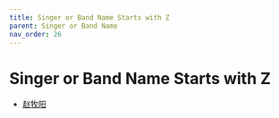 ```yaml
---
title: Singer or Band Name Starts with Z
parent: Singer or Band Name 
nav_order: 26
---
```


# Singer or Band Name Starts with Z

- [赵牧阳](Zhao_Mu_Yang/index.md)
